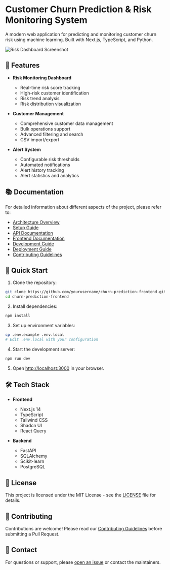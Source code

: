 # Customer Churn Prediction & Risk Monitoring System

A modern web application for predicting and monitoring customer churn risk using machine learning. Built with Next.js, TypeScript, and Python.

![Risk Dashboard Screenshot](docs/images/dashboard.png)

## 🌟 Features

- **Risk Monitoring Dashboard**
  - Real-time risk score tracking
  - High-risk customer identification
  - Risk trend analysis
  - Risk distribution visualization

- **Customer Management**
  - Comprehensive customer data management
  - Bulk operations support
  - Advanced filtering and search
  - CSV import/export

- **Alert System**
  - Configurable risk thresholds
  - Automated notifications
  - Alert history tracking
  - Alert statistics and analytics

## 📚 Documentation

For detailed information about different aspects of the project, please refer to:

- [Architecture Overview](docs/ARCHITECTURE.md)
- [Setup Guide](docs/SETUP.md)
- [API Documentation](docs/API.md)
- [Frontend Documentation](docs/FRONTEND.md)
- [Development Guide](docs/DEVELOPMENT.md)
- [Deployment Guide](docs/DEPLOYMENT.md)
- [Contributing Guidelines](docs/CONTRIBUTING.md)

## 🚀 Quick Start

1. Clone the repository:
```bash
git clone https://github.com/yourusername/churn-prediction-frontend.git
cd churn-prediction-frontend
```

2. Install dependencies:
```bash
npm install
```

3. Set up environment variables:
```bash
cp .env.example .env.local
# Edit .env.local with your configuration
```

4. Start the development server:
```bash
npm run dev
```

5. Open [http://localhost:3000](http://localhost:3000) in your browser.

## 🛠️ Tech Stack

- **Frontend**
  - Next.js 14
  - TypeScript
  - Tailwind CSS
  - Shadcn UI
  - React Query

- **Backend**
  - FastAPI
  - SQLAlchemy
  - Scikit-learn
  - PostgreSQL

## 📄 License

This project is licensed under the MIT License - see the [LICENSE](LICENSE) file for details.

## 🤝 Contributing

Contributions are welcome! Please read our [Contributing Guidelines](docs/CONTRIBUTING.md) before submitting a Pull Request.

## 📧 Contact

For questions or support, please [open an issue](https://github.com/yourusername/churn-prediction-frontend/issues) or contact the maintainers.
